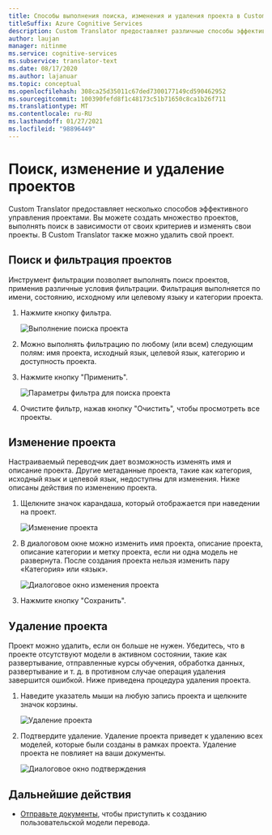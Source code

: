 ```yaml
---
title: Способы выполнения поиска, изменения и удаления проекта в Custom Translator
titleSuffix: Azure Cognitive Services
description: Custom Translator предоставляет различные способы эффективного управления проектами. Вы можете создать несколько проектов, выполнять поиск в зависимости от своих условий и изменять свои проекты. В Custom Translator также можно удалить свой проект.
author: laujan
manager: nitinme
ms.service: cognitive-services
ms.subservice: translator-text
ms.date: 08/17/2020
ms.author: lajanuar
ms.topic: conceptual
ms.openlocfilehash: 308ca25d35011c67ded7300177149cd590462952
ms.sourcegitcommit: 100390fefd8f1c48173c51b71650c8ca1b26f711
ms.translationtype: MT
ms.contentlocale: ru-RU
ms.lasthandoff: 01/27/2021
ms.locfileid: "98896449"
---
```

# <a name="search-edit-and-delete-projects"></a>Поиск, изменение и удаление проектов

Custom Translator предоставляет несколько способов эффективного управления проектами. Вы можете создать множество проектов, выполнять поиск в зависимости от своих критериев и изменять свои проекты. В Custom Translator также можно удалить свой проект.  

## <a name="search-and-filter-projects"></a>Поиск и фильтрация проектов

Инструмент фильтрации позволяет выполнять поиск проектов, применив различные условия фильтрации. Фильтрация выполняется по имени, состоянию, исходному или целевому языку и категории проекта.

1. Нажмите кнопку фильтра.

    ![Выполнение поиска проекта](media/how-to/how-to-search-project.png)

2. Можно выполнять фильтрацию по любому (или всем) следующим полям: имя проекта, исходный язык, целевой язык, категорию и доступность проекта.

3. Нажмите кнопку "Применить".

    ![Параметры фильтра для поиска проекта](media/how-to/how-to-search-project-filters.png)

4. Очистите фильтр, нажав кнопку "Очистить", чтобы просмотреть все проекты.

## <a name="edit-a-project"></a>Изменение проекта

Настраиваемый переводчик дает возможность изменять имя и описание проекта. Другие метаданные проекта, такие как категория, исходный язык и целевой язык, недоступны для изменения. Ниже описаны действия по изменению проекта.

1. Щелкните значок карандаша, который отображается при наведении на проект.

    ![Изменение проекта](media/how-to/how-to-edit-project.png)

2. В диалоговом окне можно изменить имя проекта, описание проекта, описание категории и метку проекта, если ни одна модель не развернута. После создания проекта нельзя изменить пару «Категория» или «язык».

    ![Диалоговое окно изменения проекта](media/how-to/how-to-edit-project-dialog.png)

3. Нажмите кнопку "Сохранить".

## <a name="delete-a-project"></a>Удаление проекта

Проект можно удалить, если он больше не нужен. Убедитесь, что в проекте отсутствуют модели в активном состоянии, такие как развертывание, отправленные курсы обучения, обработка данных, развертывание и т. д. в противном случае операция удаления завершится ошибкой. Ниже приведена процедура удаления проекта.

1. Наведите указатель мыши на любую запись проекта и щелкните значок корзины.

   ![Удаление проекта](media/how-to/how-to-delete-project.png)

2. Подтвердите удаление. Удаление проекта приведет к удалению всех моделей, которые были созданы в рамках проекта. Удаление проекта не повлияет на ваши документы.

   ![Диалоговое окно подтверждения](media/how-to/how-to-delete-project-confirm.png)

## <a name="next-steps"></a>Дальнейшие действия

- [Отправьте документы](how-to-upload-document.md), чтобы приступить к созданию пользовательской модели перевода.
